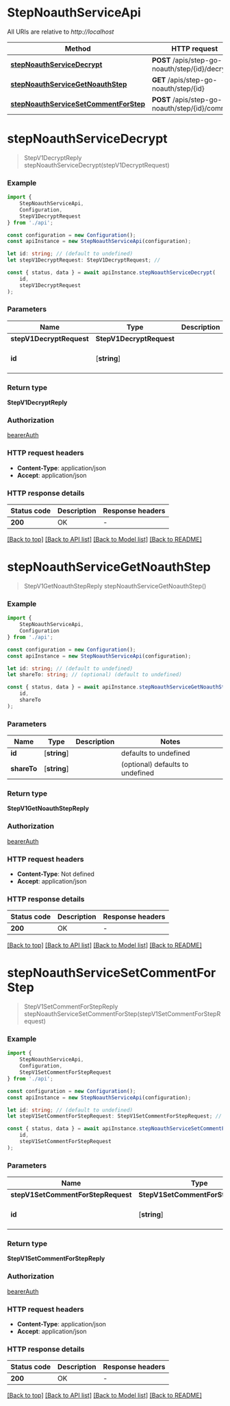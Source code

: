 # StepNoauthServiceApi

All URIs are relative to *http://localhost*

|Method | HTTP request | Description|
|------------- | ------------- | -------------|
|[**stepNoauthServiceDecrypt**](#stepnoauthservicedecrypt) | **POST** /apis/step-go-noauth/step/{id}/decrypt | |
|[**stepNoauthServiceGetNoauthStep**](#stepnoauthservicegetnoauthstep) | **GET** /apis/step-go-noauth/step/{id} | |
|[**stepNoauthServiceSetCommentForStep**](#stepnoauthservicesetcommentforstep) | **POST** /apis/step-go-noauth/step/{id}/comment | |

# **stepNoauthServiceDecrypt**
> StepV1DecryptReply stepNoauthServiceDecrypt(stepV1DecryptRequest)


### Example

```typescript
import {
    StepNoauthServiceApi,
    Configuration,
    StepV1DecryptRequest
} from './api';

const configuration = new Configuration();
const apiInstance = new StepNoauthServiceApi(configuration);

let id: string; // (default to undefined)
let stepV1DecryptRequest: StepV1DecryptRequest; //

const { status, data } = await apiInstance.stepNoauthServiceDecrypt(
    id,
    stepV1DecryptRequest
);
```

### Parameters

|Name | Type | Description  | Notes|
|------------- | ------------- | ------------- | -------------|
| **stepV1DecryptRequest** | **StepV1DecryptRequest**|  | |
| **id** | [**string**] |  | defaults to undefined|


### Return type

**StepV1DecryptReply**

### Authorization

[bearerAuth](../README.md#bearerAuth)

### HTTP request headers

 - **Content-Type**: application/json
 - **Accept**: application/json


### HTTP response details
| Status code | Description | Response headers |
|-------------|-------------|------------------|
|**200** | OK |  -  |

[[Back to top]](#) [[Back to API list]](../README.md#documentation-for-api-endpoints) [[Back to Model list]](../README.md#documentation-for-models) [[Back to README]](../README.md)

# **stepNoauthServiceGetNoauthStep**
> StepV1GetNoauthStepReply stepNoauthServiceGetNoauthStep()


### Example

```typescript
import {
    StepNoauthServiceApi,
    Configuration
} from './api';

const configuration = new Configuration();
const apiInstance = new StepNoauthServiceApi(configuration);

let id: string; // (default to undefined)
let shareTo: string; // (optional) (default to undefined)

const { status, data } = await apiInstance.stepNoauthServiceGetNoauthStep(
    id,
    shareTo
);
```

### Parameters

|Name | Type | Description  | Notes|
|------------- | ------------- | ------------- | -------------|
| **id** | [**string**] |  | defaults to undefined|
| **shareTo** | [**string**] |  | (optional) defaults to undefined|


### Return type

**StepV1GetNoauthStepReply**

### Authorization

[bearerAuth](../README.md#bearerAuth)

### HTTP request headers

 - **Content-Type**: Not defined
 - **Accept**: application/json


### HTTP response details
| Status code | Description | Response headers |
|-------------|-------------|------------------|
|**200** | OK |  -  |

[[Back to top]](#) [[Back to API list]](../README.md#documentation-for-api-endpoints) [[Back to Model list]](../README.md#documentation-for-models) [[Back to README]](../README.md)

# **stepNoauthServiceSetCommentForStep**
> StepV1SetCommentForStepReply stepNoauthServiceSetCommentForStep(stepV1SetCommentForStepRequest)


### Example

```typescript
import {
    StepNoauthServiceApi,
    Configuration,
    StepV1SetCommentForStepRequest
} from './api';

const configuration = new Configuration();
const apiInstance = new StepNoauthServiceApi(configuration);

let id: string; // (default to undefined)
let stepV1SetCommentForStepRequest: StepV1SetCommentForStepRequest; //

const { status, data } = await apiInstance.stepNoauthServiceSetCommentForStep(
    id,
    stepV1SetCommentForStepRequest
);
```

### Parameters

|Name | Type | Description  | Notes|
|------------- | ------------- | ------------- | -------------|
| **stepV1SetCommentForStepRequest** | **StepV1SetCommentForStepRequest**|  | |
| **id** | [**string**] |  | defaults to undefined|


### Return type

**StepV1SetCommentForStepReply**

### Authorization

[bearerAuth](../README.md#bearerAuth)

### HTTP request headers

 - **Content-Type**: application/json
 - **Accept**: application/json


### HTTP response details
| Status code | Description | Response headers |
|-------------|-------------|------------------|
|**200** | OK |  -  |

[[Back to top]](#) [[Back to API list]](../README.md#documentation-for-api-endpoints) [[Back to Model list]](../README.md#documentation-for-models) [[Back to README]](../README.md)

